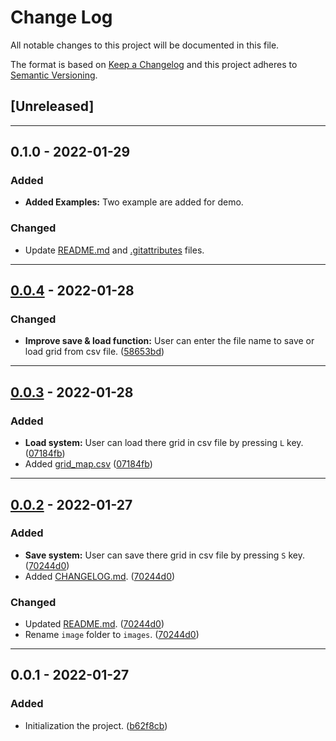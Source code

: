 # Change Log

All notable changes to this project will be documented in this file.

The format is based on [Keep a Changelog](http://keepachangelog.com/)
and this project adheres to [Semantic Versioning](http://semver.org/).

## [Unreleased]

---

## 0.1.0 - 2022-01-29

### Added

- **Added Examples:** Two example are added for demo.

### Changed

- Update [README.md](https://github.com/KarthikUdyawar/Conway-s-Game-of-Life/blob/main/README.md) and [.gitattributes](https://github.com/KarthikUdyawar/Conway-s-Game-of-Life/blob/main/.gitattributes) files.

---

## [0.0.4](https://github.com/KarthikUdyawar/Conway-s-Game-of-Life/compare/07184fb...58653bd) - 2022-01-28

### Changed

- **Improve save & load function:** User can enter the file name to save or load grid from csv file. ([58653bd](https://github.com/KarthikUdyawar/Conway-s-Game-of-Life/commit/58653bd9af10fcf3d6d19dd10f3cc12e20bba565))

---

## [0.0.3](https://github.com/KarthikUdyawar/Conway-s-Game-of-Life/compare/70244d0...07184fb) - 2022-01-28

### Added

- **Load system:** User can load there grid in csv file by pressing `L` key. ([07184fb](https://github.com/KarthikUdyawar/Conway-s-Game-of-Life/commit/07184fbfffc3c7bce73b97383ad3520d242ffcd8))
- Added [grid_map.csv](https://github.com/KarthikUdyawar/Conway-s-Game-of-Life/blob/main/grid_map.csv) ([07184fb](https://github.com/KarthikUdyawar/Conway-s-Game-of-Life/commit/07184fbfffc3c7bce73b97383ad3520d242ffcd8))

---

## [0.0.2](https://github.com/KarthikUdyawar/Conway-s-Game-of-Life/compare/b62f8cb...70244d0) - 2022-01-27

### Added

- **Save system:** User can save there grid in csv file by pressing `S` key. ([70244d0](https://github.com/KarthikUdyawar/Conway-s-Game-of-Life/commit/70244d02585b9dffb1700a7a6dfdf18e44a9cb18))
- Added [CHANGELOG.md](https://github.com/KarthikUdyawar/Conway-s-Game-of-Life/blob/main/CHANGELOG.md). ([70244d0](https://github.com/KarthikUdyawar/Conway-s-Game-of-Life/commit/70244d02585b9dffb1700a7a6dfdf18e44a9cb18))

### Changed

- Updated [README.md](https://github.com/KarthikUdyawar/Conway-s-Game-of-Life/blob/main/README.md). ([70244d0](https://github.com/KarthikUdyawar/Conway-s-Game-of-Life/commit/70244d02585b9dffb1700a7a6dfdf18e44a9cb18))
- Rename `image` folder to `images`. ([70244d0](https://github.com/KarthikUdyawar/Conway-s-Game-of-Life/commit/70244d02585b9dffb1700a7a6dfdf18e44a9cb18))

---

## 0.0.1 - 2022-01-27

### Added

- Initialization the project. ([b62f8cb](https://github.com/KarthikUdyawar/Conway-s-Game-of-Life/commit/b62f8cbea886de3755dcdaf6ec09321a619ca814))
